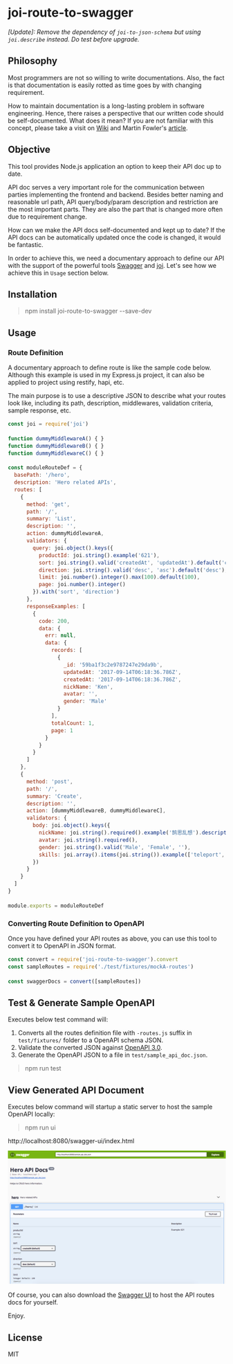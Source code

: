 # joi-route-to-swagger

_[Update]: Remove the dependency of `joi-to-json-schema` but using `joi.describe` instead.  Do test before upgrade._

## Philosophy

Most programmers are not so willing to write documentations.  Also, the fact is that documentation is easily rotted as time goes by with changing requirement.

[Wiki]: https://en.wikipedia.org/wiki/Self-documenting_code
[article]: https://www.martinfowler.com/bliki/CodeAsDocumentation.html

How to maintain documentation is a long-lasting problem in software engineering.  Hence, there raises a perspective that our written code should be self-documented.  What does it mean?  If you are not familiar with this concept, please take a visit on [Wiki][] and Martin Fowler's [article][].

## Objective

This tool provides Node.js application an option to keep their API doc up to date.

API doc serves a very important role for the communication between parties implementing the frontend and backend.  Besides better naming and reasonable url path, API query/body/param description and restriction are the most important parts.  They are also the part that is changed more often due to requirement change.

How can we make the API docs self-documented and kept up to date?  If the API docs can be automatically updated once the code is changed, it would be fantastic.

[joi]: https://github.com/hapijs/joi
[Swagger]: https://swagger.io/

In order to achieve this, we need a documentary approach to define our API with the support of the powerful tools [Swagger][] and [joi][].  Let's see how we achieve this in `Usage` section below.

## Installation

>npm install joi-route-to-swagger --save-dev

## Usage

### Route Definition

A documentary approach to define route is like the sample code below.  Although this example is used in my Express.js project, it can also be applied to project using restify, hapi, etc.

The main purpose is to use a descriptive JSON to describe what your routes look like, including its path, description, middlewares, validation criteria, sample response, etc.

```javascript
const joi = require('joi')

function dummyMiddlewareA() { }
function dummyMiddlewareB() { }
function dummyMiddlewareC() { }

const moduleRouteDef = {
  basePath: '/hero',
  description: 'Hero related APIs',
  routes: [
    {
      method: 'get',
      path: '/',
      summary: 'List',
      description: '',
      action: dummyMiddlewareA,
      validators: {
        query: joi.object().keys({
          productId: joi.string().example('621'),
          sort: joi.string().valid('createdAt', 'updatedAt').default('createdAt'),
          direction: joi.string().valid('desc', 'asc').default('desc'),
          limit: joi.number().integer().max(100).default(100),
          page: joi.number().integer()
        }).with('sort', 'direction')
      },
      responseExamples: [
        {
          code: 200,
          data: {
            err: null,
            data: {
              records: [
                {
                  _id: '59ba1f3c2e9787247e29da9b',
                  updatedAt: '2017-09-14T06:18:36.786Z',
                  createdAt: '2017-09-14T06:18:36.786Z',
                  nickName: 'Ken',
                  avatar: '',
                  gender: 'Male'
                }
              ],
              totalCount: 1,
              page: 1
            }
          }
        }
      ]
    },
    {
      method: 'post',
      path: '/',
      summary: 'Create',
      description: '',
      action: [dummyMiddlewareB, dummyMiddlewareC],
      validators: {
        body: joi.object().keys({
          nickName: joi.string().required().example('鹄思乱想').description('Hero Nickname'),
          avatar: joi.string().required(),
          gender: joi.string().valid('Male', 'Female', ''),
          skills: joi.array().items(joi.string()).example(['teleport', 'invisible'])
        })
      }
    }
  ]
}

module.exports = moduleRouteDef
```

### Converting Route Definition to OpenAPI

Once you have defined your API routes as above, you can use this tool to convert it to OpenAPI in JSON format.

```javascript
const convert = require('joi-route-to-swagger').convert
const sampleRoutes = require('./test/fixtures/mockA-routes')

const swaggerDocs = convert([sampleRoutes])
```

## Test & Generate Sample OpenAPI

Executes below test command will:

1. Converts all the routes definition file with `-routes.js` suffix in `test/fixtures/` folder to a OpenAPI schema JSON.
2. Validate the converted JSON against [OpenAPI 3.0](https://raw.githubusercontent.com/googleapis/gnostic/master/OpenAPIv3/openapi-3.0.json).
3. Generate the OpenAPI JSON to a file in `test/sample_api_doc.json`.

>npm run test

## View Generated API Document

Executes below command will startup a static server to host the sample OpenAPI locally:

>npm run ui

http://localhost:8080/swagger-ui/index.html

![OpenAPI Sample](./Swagger-Docs-Sample.png)

[Swagger UI]: https://swagger.io/swagger-ui/

Of course, you can also download the [Swagger UI][] to host the API routes docs for yourself.

Enjoy.


## License

MIT
